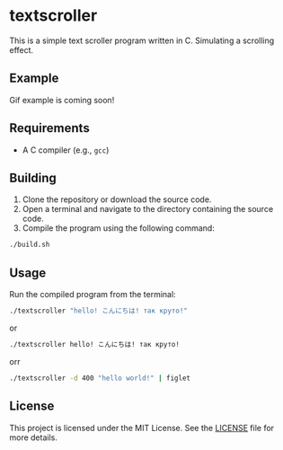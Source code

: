 # textscroller

This is a simple text scroller program written in C. Simulating a scrolling effect.

## Example

Gif example is coming soon!

## Requirements

- A C compiler (e.g., `gcc`)

## Building

1. Clone the repository or download the source code.
2. Open a terminal and navigate to the directory containing the source code.
3. Compile the program using the following command:
```sh
./build.sh
```

## Usage

Run the compiled program from the terminal:
```sh
./textscroller "hello! こんにちは! так круто!"
```
or
```sh
./textscroller hello! こんにちは! так круто!
```
orr
```sh
./textscroller -d 400 "hello world!" | figlet
```

## License

This project is licensed under the MIT License. See the [LICENSE](LICENSE) file for more details.
